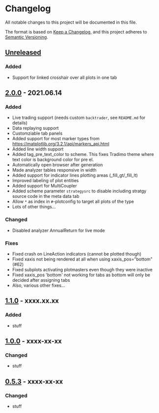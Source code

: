 # Changelog
All notable changes to this project will be documented in this file.

The format is based on [Keep a Changelog](https://keepachangelog.com/en/1.0.0/),
and this project adheres to [Semantic Versioning](https://semver.org/spec/v2.0.0.html).

## [Unreleased]
### Added
- Support for linked crosshair over all plots in one tab

## [2.0.0] - 2021.06.14
### Added
- Live trading support (needs custom `backtrader`, see `README.md` for details)
- Data replaying support
- Customziable tab panels
- Added support for most marker types from https://matplotlib.org/3.2.1/api/markers_api.html
- Added line width support
- Added tag_pre_text_color to scheme. This fixes Tradimo theme where text color is background color for pre el.
- Automatically open browser after generation
- Made analyzer tables responsive in width
- Added support for indicator lines plotting areas (_fill_gt/_fill_lt)
- Improved labeling of plot entities
- Added support for MultiCoupler
- Added scheme parameter `strategysrc` to disable including stratgy source code in the meta data tab
- Allow `*` as index in `#`-plotconfig to target all plots of the type
- Lots of other things...


### Changed
- Disabled analyzer AnnualReturn for live mode

### Fixes
- Fixed crash on LineAction indicators (cannot be plotted though)
- Fixed xaxis not being rendered at all when using xaxis_pos="bottom" (#62)
- Fixed subplots activating plotmasters even though they were inactive
- Fixed xaxis_pos 'bottom' not working for tabs as bottom will only be decided after assigning tabs
- Also, various other fixes...

## [1.1.0] - xxxx.xx.xx
### Added
- stuff

## [1.0.0] - xxxx-xx-xx
### Changed
- stuff

## [0.5.3] - xxxx-xx-xx
### Changed
- stuff

[Unreleased]: https://github.com/verybadsoldier/backtrader_plotting/compare/v2.0.0...develop
[2.0.0]: https://github.com/verybadsoldier/backtrader_plotting/compare/v1.1.0...v2.0.0
[1.1.0]: https://github.com/verybadsoldier/backtrader_plotting/compare/v1.0.0...v1.1.0
[1.0.0]: https://github.com/verybadsoldier/backtrader_plotting/compare/v0.5.3...v1.0.0
[0.5.3]: https://github.com/verybadsoldier/backtrader_plotting/compare/v0.5...v0.5.3
